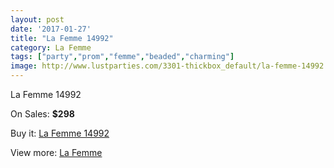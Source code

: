 ```yaml
---
layout: post
date: '2017-01-27'
title: "La Femme 14992"
category: La Femme
tags: ["party","prom","femme","beaded","charming"]
image: http://www.lustparties.com/3301-thickbox_default/la-femme-14992.jpg
---
```

La Femme 14992

On Sales: **$298**
<a href="https://www.lustparties.com/en/la-femme/1084-la-femme-14992.html"><amp-img layout="responsive" width="600" height="600" src="//www.lustparties.com/3301-thickbox_default/la-femme-14992.jpg" alt="La Femme 14992 0" /></a>
<a href="https://www.lustparties.com/en/la-femme/1084-la-femme-14992.html"><amp-img layout="responsive" width="600" height="600" src="//www.lustparties.com/3304-thickbox_default/la-femme-14992.jpg" alt="La Femme 14992 1" /></a>
<a href="https://www.lustparties.com/en/la-femme/1084-la-femme-14992.html"><amp-img layout="responsive" width="600" height="600" src="//www.lustparties.com/3303-thickbox_default/la-femme-14992.jpg" alt="La Femme 14992 2" /></a>
<a href="https://www.lustparties.com/en/la-femme/1084-la-femme-14992.html"><amp-img layout="responsive" width="600" height="600" src="//www.lustparties.com/3302-thickbox_default/la-femme-14992.jpg" alt="La Femme 14992 3" /></a>

Buy it: [La Femme 14992](https://www.lustparties.com/en/la-femme/1084-la-femme-14992.html "La Femme 14992")

View more: [La Femme](https://www.lustparties.com/en/4-la-femme "La Femme")